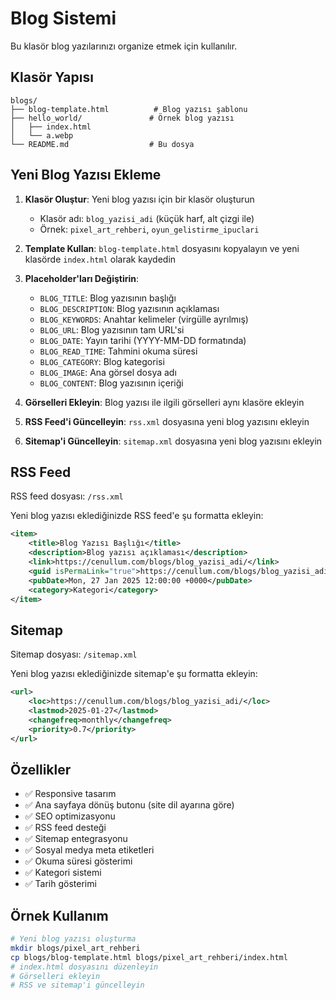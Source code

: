 # Blog Sistemi

Bu klasör blog yazılarınızı organize etmek için kullanılır.

## Klasör Yapısı

```
blogs/
├── blog-template.html          # Blog yazısı şablonu
├── hello_world/               # Örnek blog yazısı
│   ├── index.html
│   └── a.webp
└── README.md                  # Bu dosya
```

## Yeni Blog Yazısı Ekleme

1. **Klasör Oluştur**: Yeni blog yazısı için bir klasör oluşturun
   - Klasör adı: `blog_yazisi_adi` (küçük harf, alt çizgi ile)
   - Örnek: `pixel_art_rehberi`, `oyun_gelistirme_ipuclari`

2. **Template Kullan**: `blog-template.html` dosyasını kopyalayın ve yeni klasörde `index.html` olarak kaydedin

3. **Placeholder'ları Değiştirin**:
   - `BLOG_TITLE`: Blog yazısının başlığı
   - `BLOG_DESCRIPTION`: Blog yazısının açıklaması
   - `BLOG_KEYWORDS`: Anahtar kelimeler (virgülle ayrılmış)
   - `BLOG_URL`: Blog yazısının tam URL'si
   - `BLOG_DATE`: Yayın tarihi (YYYY-MM-DD formatında)
   - `BLOG_READ_TIME`: Tahmini okuma süresi
   - `BLOG_CATEGORY`: Blog kategorisi
   - `BLOG_IMAGE`: Ana görsel dosya adı
   - `BLOG_CONTENT`: Blog yazısının içeriği

4. **Görselleri Ekleyin**: Blog yazısı ile ilgili görselleri aynı klasöre ekleyin

5. **RSS Feed'i Güncelleyin**: `rss.xml` dosyasına yeni blog yazısını ekleyin

6. **Sitemap'i Güncelleyin**: `sitemap.xml` dosyasına yeni blog yazısını ekleyin

## RSS Feed

RSS feed dosyası: `/rss.xml`

Yeni blog yazısı eklediğinizde RSS feed'e şu formatta ekleyin:

```xml
<item>
    <title>Blog Yazısı Başlığı</title>
    <description>Blog yazısı açıklaması</description>
    <link>https://cenullum.com/blogs/blog_yazisi_adi/</link>
    <guid isPermaLink="true">https://cenullum.com/blogs/blog_yazisi_adi/</guid>
    <pubDate>Mon, 27 Jan 2025 12:00:00 +0000</pubDate>
    <category>Kategori</category>
</item>
```

## Sitemap

Sitemap dosyası: `/sitemap.xml`

Yeni blog yazısı eklediğinizde sitemap'e şu formatta ekleyin:

```xml
<url>
    <loc>https://cenullum.com/blogs/blog_yazisi_adi/</loc>
    <lastmod>2025-01-27</lastmod>
    <changefreq>monthly</changefreq>
    <priority>0.7</priority>
</url>
```

## Özellikler

- ✅ Responsive tasarım
- ✅ Ana sayfaya dönüş butonu (site dil ayarına göre)
- ✅ SEO optimizasyonu
- ✅ RSS feed desteği
- ✅ Sitemap entegrasyonu
- ✅ Sosyal medya meta etiketleri
- ✅ Okuma süresi gösterimi
- ✅ Kategori sistemi
- ✅ Tarih gösterimi

## Örnek Kullanım

```bash
# Yeni blog yazısı oluşturma
mkdir blogs/pixel_art_rehberi
cp blogs/blog-template.html blogs/pixel_art_rehberi/index.html
# index.html dosyasını düzenleyin
# Görselleri ekleyin
# RSS ve sitemap'i güncelleyin
```
